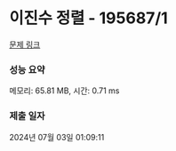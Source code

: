 # 이진수 정렬 - 195687/1 

[문제 링크](https://level.goorm.io/exam/195687/%EC%9D%B4%EC%A7%84%EC%88%98-%EC%A0%95%EB%A0%AC/quiz/1) 

### 성능 요약

메모리: 65.81 MB, 시간: 0.71 ms

### 제출 일자

2024년 07월 03일 01:09:11

